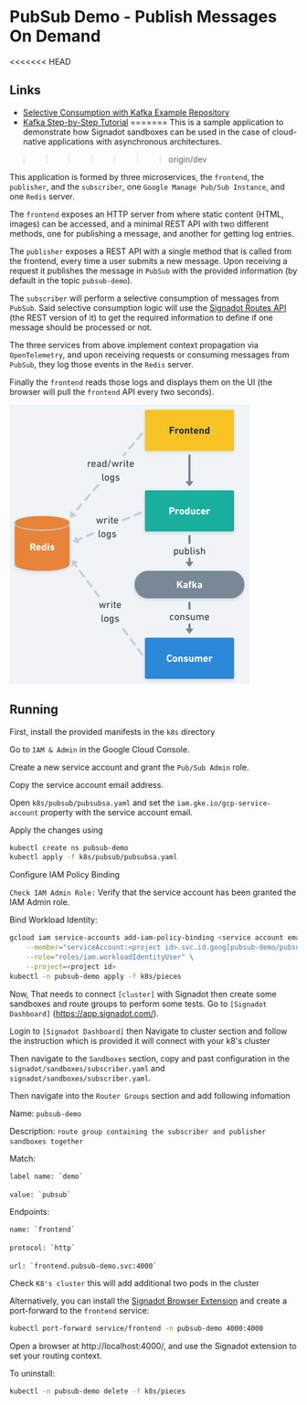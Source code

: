 # PubSub Demo - Publish Messages On Demand

<<<<<<< HEAD



## Links
- [Selective Consumption with Kafka Example Repository](https://github.com/signadot/examples/tree/main/selective-consumption-with-kafka)
- [Kafka Step-by-Step Tutorial](https://www.signadot.com/blog/kafka-step-by-step-tutorial)
=======
This is a sample application to demonstrate how Signadot sandboxes can be used
in the case of cloud-native applications with asynchronous architectures.
>>>>>>> origin/dev

This application is formed by three microservices, the `frontend`, the
`publisher`, and the `subscriber`, one `Google Manage Pub/Sub Instance`, and one `Redis` server.

The `frontend` exposes an HTTP server from where static content (HTML, images)
can be accessed, and a minimal REST API with two different methods, one for
publishing a message, and another for getting log entries.

The `publisher` exposes a REST API with a single method that is called from the
frontend, every time a user submits a new message. Upon receiving a request it
publishes the message in `PubSub` with the provided information (by default in
the topic `pubsub-demo`).

The `subscriber` will perform a selective consumption of messages from `PubSub`.
Said selective consumption logic will use the [Signadot Routes
API](https://github.com/signadot/routesapi) (the REST version of it) to get the
required information to define if one message should be processed or not.

The three services from above implement context propagation via `OpenTelemetry`,
and upon receiving requests or consuming messages from `PubSub`, they log those
events in the `Redis` server.

Finally the `frontend` reads those logs and displays them on the UI (the browser
will pull the `frontend` API every two seconds).

![image](./docs/images/architecture.png)

## Running

First, install the provided manifests in the `k8s` directory

Go to `IAM & Admin` in the Google Cloud Console.

Create a new service account and grant the `Pub/Sub Admin` role.

Copy the service account email address.

Open `k8s/pubsub/pubsubsa.yaml` and set the `iam.gke.io/gcp-service-account` property with the service account email.

Apply the changes using

```sh
kubectl create ns pubsub-demo
kubectl apply -f k8s/pubsub/pubsubsa.yaml
```
Configure IAM Policy Binding

`Check IAM Admin Role:` Verify that the service account has been granted the IAM Admin role.

Bind Workload Identity:

```sh
gcloud iam service-accounts add-iam-policy-binding <service account email> \
    --member="serviceAccount:<project id>.svc.id.goog[pubsub-demo/pubsub-ksa]" \
    --role="roles/iam.workloadIdentityUser" \
    --project=<project id>
kubectl -n pubsub-demo apply -f k8s/pieces
```

Now, That needs to connect `[cluster]` with Signadot then create some sandboxes and route groups 
to perform some tests.
Go to `[Signadot Dashboard]` (https://app.signadot.com/).

Login to `[Signadot Dashboard]` then Navigate to cluster section and follow the instruction which is provided
it will connect with your k8's cluster

Then navigate to the `Sandboxes` section, copy and past configuration in the `signadot/sandboxes/subscriber.yaml` and `signadot/sandboxes/subscriber.yaml`.

Then navigate into the `Router Groups` section and add following infomation

Name: `pubsub-demo`

Description: `route group containing the subscriber and publisher sandboxes together`

Match:  

    label name: `demo`

    value: `pubsub`

Endpoints:  

    name: `frontend`

    protocol: `http`
    
    url: `frontend.pubsub-demo.svc:4000`

Check `K8's cluster` this will add additional two pods in the cluster 

Alternatively, you can install the [Signadot Browser
Extension](https://www.signadot.com/docs/browser-extensions) and create a
port-forward to the `frontend` service:

```sh
kubectl port-forward service/frontend -n pubsub-demo 4000:4000
```

Open a browser at http://localhost:4000/, and use the Signadot extension to set
your routing context.

To uninstall:

```sh
kubectl -n pubsub-demo delete -f k8s/pieces
```